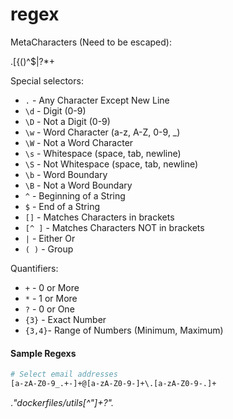# regex

MetaCharacters (Need to be escaped):

.[{()\^$|?\*+

Special selectors:

- `.` - Any Character Except New Line
- `\d` - Digit (0-9)
- `\D` - Not a Digit (0-9)
- `\w` - Word Character (a-z, A-Z, 0-9, \_)
- `\W` - Not a Word Character
- `\s` - Whitespace (space, tab, newline)
- `\S` - Not Whitespace (space, tab, newline)
- `\b` - Word Boundary
- `\B` - Not a Word Boundary
- `^` - Beginning of a String
- `$` - End of a String
- `[]` - Matches Characters in brackets
- `[^ ]` - Matches Characters NOT in brackets
- `|` - Either Or
- `( )` - Group

Quantifiers:

- `+` - 0 or More
- `*` - 1 or More
- `?` - 0 or One
- `{3}` - Exact Number
- `{3,4}`- Range of Numbers (Minimum, Maximum)

#### Sample Regexs

```bash
# Select email addresses
[a-zA-Z0-9_.+-]+@[a-zA-Z0-9-]+\.[a-zA-Z0-9-.]+
```

._"dockerfiles/utils[^"]+?"._

